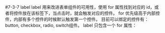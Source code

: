 #7-3-7 label
label 用来改进表单组件的可用性，使用 for 属性找到对应的 id，或者将控件放在该标签下，当点击时，就会触发对应的控件。
for 优先级高于内部控件，内部有多个控件的时候默认触发第一个控件。
目前可以绑定的控件有：button, checkbox, radio, switch组件。
label 只包含一个 for 属性：
